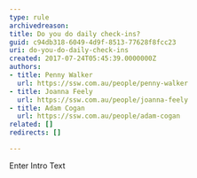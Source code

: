 ```yaml
---
type: rule
archivedreason: 
title: Do you do daily check-ins?
guid: c94db318-6049-4d9f-8513-77628f8fcc23
uri: do-you-do-daily-check-ins
created: 2017-07-24T05:45:39.0000000Z
authors:
- title: Penny Walker
  url: https://ssw.com.au/people/penny-walker
- title: Joanna Feely
  url: https://ssw.com.au/people/joanna-feely
- title: Adam Cogan
  url: https://ssw.com.au/people/adam-cogan
related: []
redirects: []

---
```



Enter Intro Text
<br><excerpt class='endintro'></excerpt><br>



